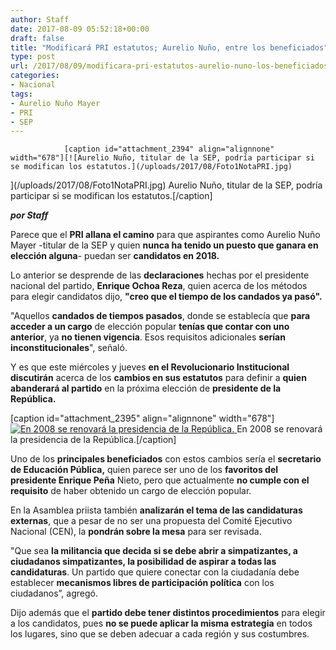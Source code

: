 ```yaml
---
author: Staff
date: 2017-08-09 05:52:18+00:00
draft: false
title: "Modificará PRI estatutos; Aurelio Nuño, entre los beneficiados"
type: post
url: /2017/08/09/modificara-pri-estatutos-aurelio-nuno-los-beneficiados/
categories:
- Nacional
tags:
- Aurelio Nuño Mayer
- PRI
- SEP
---
```



				[caption id="attachment_2394" align="alignnone" width="678"][![Aurelio Nuño, titular de la SEP, podría participar si se modifican los estatutos.](/uploads/2017/08/Foto1NotaPRI.jpg)
](/uploads/2017/08/Foto1NotaPRI.jpg) Aurelio Nuño, titular de la SEP, podría participar si se modifican los estatutos.[/caption]

_**por Staff**_

Parece que el **PRI allana el camino** para que aspirantes como Aurelio Nuño Mayer -titular de la SEP y quien **nunca ha tenido un puesto que ganara en elección alguna**- puedan ser **candidatos en 2018.**

Lo anterior se desprende de las **declaraciones** hechas por el presidente nacional del partido, **Enrique Ochoa Reza**, quien acerca de los métodos para elegir candidatos dijo, **"creo que el tiempo de los candados ya pasó".**

"Aquellos **candados de tiempos pasados**, donde se establecía que **para acceder a un cargo** de elección popular **tenías que contar con uno anterior**, ya **no tienen vigencia**. Esos requisitos adicionales **serían inconstitucionales**", señaló.

Y es que este miércoles y jueves **en el Revolucionario Institucional discutirán** acerca de los **cambios en sus estatutos** para definir a **quien abanderará al partido** en la próxima elección de **presidente de la República.**

[caption id="attachment_2395" align="alignnone" width="678"][![En 2008 se renovará la presidencia de la República.](/uploads/2017/08/Foto2NotaPRI.jpg)
](/uploads/2017/08/Foto2NotaPRI.jpg) En 2008 se renovará la presidencia de la República.[/caption]

Uno de los **principales beneficiados** con estos cambios sería el **secretario de Educación Pública,** quien parece ser uno de los **favoritos del presidente Enrique Peña** Nieto, pero que actualmente **no cumple con el requisito** de haber obtenido un cargo de elección popular.

En la Asamblea priista también **analizarán el tema de las candidaturas externas**, que a pesar de no ser una propuesta del Comité Ejecutivo Nacional (CEN), la **pondrán sobre la mesa** para ser revisada.

"Que sea **la militancia que decida si se debe abrir a simpatizantes, a ciudadanos simpatizantes, la posibilidad de aspirar a todas las candidaturas**. Un partido que quiere conectar con la ciudadanía debe establecer **mecanismos libres de participación política** con los ciudadanos”, agregó.

Dijo además que el **partido debe tener distintos procedimientos** para elegir a los candidatos, pues **no se puede aplicar la misma estrategia** en todos los lugares, sino que se deben adecuar a cada región y sus costumbres.		
